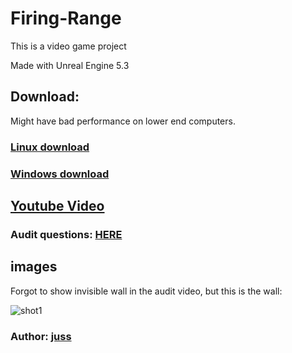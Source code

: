 # Firing-Range

This is a video game project    

Made with Unreal Engine 5.3 

## Download:

Might have bad performance on lower end computers.

### [Linux download](https://drive.google.com/file/d/15nQ4OzUfTSTyQNP46TIQtyLaGDUc6KvZ/view?usp=drive_link)
### [Windows download](https://drive.google.com/file/d/1k9OCjtgptHIjbqeoKXmfb53pBRuoZRx6/view?usp=drive_link) 

## [Youtube Video](https://www.youtube.com/watch?v=gO5K8eFlFU8)

### Audit questions: [HERE](https://github.com/01-edu/public/tree/166a10990fd52772eb288a43da4e336226b6d4ea/subjects/gaming/firing-range/audit)

## images

Forgot to show invisible wall in the audit video, but this is the wall:  

![shot1](https://01.kood.tech/git/juss/firing-range/raw/branch/master/invisible_wall.jpg)

### Author: [juss](https://01.kood.tech/git/juss)